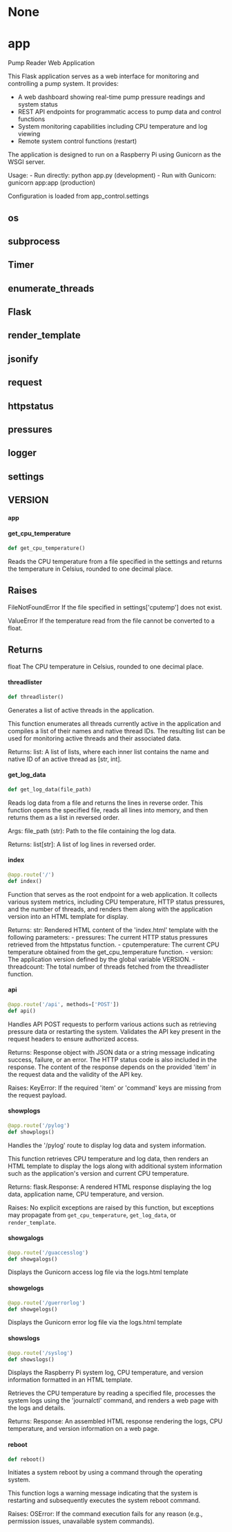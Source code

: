 # None

<a id="app"></a>

# app

Pump Reader Web Application

This Flask application serves as a web interface for monitoring and controlling
a pump system. It provides:

- A web dashboard showing real-time pump pressure readings and system status
- REST API endpoints for programmatic access to pump data and control functions
- System monitoring capabilities including CPU temperature and log viewing
- Remote system control functions (restart)

The application is designed to run on a Raspberry Pi using Gunicorn as the WSGI server.

Usage:
    - Run directly: python app.py (development)
    - Run with Gunicorn: gunicorn app:app (production)

Configuration is loaded from app_control.settings

<a id="app.os"></a>

## os

<a id="app.subprocess"></a>

## subprocess

<a id="app.Timer"></a>

## Timer

<a id="app.enumerate_threads"></a>

## enumerate\_threads

<a id="app.Flask"></a>

## Flask

<a id="app.render_template"></a>

## render\_template

<a id="app.jsonify"></a>

## jsonify

<a id="app.request"></a>

## request

<a id="app.httpstatus"></a>

## httpstatus

<a id="app.pressures"></a>

## pressures

<a id="app.logger"></a>

## logger

<a id="app.settings"></a>

## settings

<a id="app.VERSION"></a>

## VERSION

<a id="app.app"></a>

#### app

<a id="app.get_cpu_temperature"></a>

#### get\_cpu\_temperature

```python
def get_cpu_temperature()
```

Reads the CPU temperature from a file specified in the settings and returns
the temperature in Celsius, rounded to one decimal place.

Raises
------
FileNotFoundError
    If the file specified in settings['cputemp'] does not exist.

ValueError
    If the temperature read from the file cannot be converted to a float.

Returns
-------
float
    The CPU temperature in Celsius, rounded to one decimal place.

<a id="app.threadlister"></a>

#### threadlister

```python
def threadlister()
```

Generates a list of active threads in the application.

This function enumerates all threads currently active in the application and
compiles a list of their names and native thread IDs. The resulting list can
be used for monitoring active threads and their associated data.

Returns:
    list: A list of lists, where each inner list contains the name and
    native ID of an active thread as [str, int].

<a id="app.get_log_data"></a>

#### get\_log\_data

```python
def get_log_data(file_path)
```

Reads log data from a file and returns the lines in reverse order. This function
opens the specified file, reads all lines into memory, and then returns them
as a list in reversed order.

Args:
    file_path (str): Path to the file containing the log data.

Returns:
    list[str]: A list of log lines in reversed order.

<a id="app.index"></a>

#### index

```python
@app.route('/')
def index()
```

Function that serves as the root endpoint for a web application. It collects various system
metrics, including CPU temperature, HTTP status pressures, and the number of threads, and
renders them along with the application version into an HTML template for display.


Returns:
    str: Rendered HTML content of the 'index.html' template with the following parameters:
         - pressures: The current HTTP status pressures retrieved from the httpstatus function.
         - cputemperature: The current CPU temperature obtained from the get_cpu_temperature
           function.
         - version: The application version defined by the global variable VERSION.
         - threadcount: The total number of threads fetched from the threadlister function.

<a id="app.api"></a>

#### api

```python
@app.route('/api', methods=['POST'])
def api()
```

Handles API POST requests to perform various actions such as retrieving pressure data or
restarting the system. Validates the API key present in the request headers to ensure
authorized access.


Returns:
    Response object with JSON data or a string message indicating success, failure, or
    an error. The HTTP status code is also included in the response. The content of the
    response depends on the provided 'item' in the request data and the validity of the
    API key.

Raises:
    KeyError: If the required 'item' or 'command' keys are missing from the
    request payload.

<a id="app.showplogs"></a>

#### showplogs

```python
@app.route('/pylog')
def showplogs()
```

Handles the '/pylog' route to display log data and system information.

This function retrieves CPU temperature and log data, then renders an HTML
template to display the logs along with additional system information such
as the application's version and current CPU temperature.

Returns:
    flask.Response: A rendered HTML response displaying the log data, application
                    name, CPU temperature, and version.

Raises:
    No explicit exceptions are raised by this function, but exceptions may
    propagate from `get_cpu_temperature`, `get_log_data`, or `render_template`.

<a id="app.showgalogs"></a>

#### showgalogs

```python
@app.route('/guaccesslog')
def showgalogs()
```

Displays the Gunicorn access log file via the logs.html template

<a id="app.showgelogs"></a>

#### showgelogs

```python
@app.route('/guerrorlog')
def showgelogs()
```

Displays the Gunicorn error log file via the logs.html template

<a id="app.showslogs"></a>

#### showslogs

```python
@app.route('/syslog')
def showslogs()
```

Displays the Raspberry Pi system log, CPU temperature, and version information
formatted in an HTML template.

Retrieves the CPU temperature by reading a specified file, processes the
system logs using the 'journalctl' command, and renders a web page with
the logs and details.


Returns:
    Response: An assembled HTML response rendering the logs, CPU temperature,
    and version information on a web page.

<a id="app.reboot"></a>

#### reboot

```python
def reboot()
```

Initiates a system reboot by using a command through the operating system.

This function logs a warning message indicating that the system is restarting
and subsequently executes the system reboot command.

Raises:
    OSError: If the command execution fails for any reason (e.g., permission
    issues, unavailable system commands).

